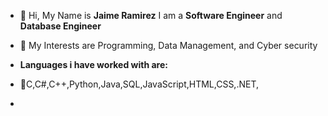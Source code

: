- 👋 Hi, My Name is **Jaime Ramirez** I am a **Software Engineer** and **Database Engineer**
- 👀 My Interests are Programming, Data Management, and Cyber security
- **Languages i have worked with are:**
- 💙C,C#,C++,Python,Java,SQL,JavaScript,HTML,CSS,.NET,

- 
<!---
ZIM-Hub/ZIM-Hub is a ✨ special ✨ repository because its `README.md` (this file) appears on your GitHub profile.
You can click the Preview link to take a look at your changes.
--->
